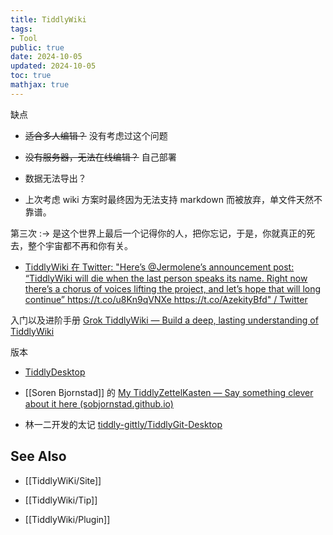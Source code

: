 ```yaml
---
title: TiddlyWiki
tags:
- Tool
public: true
date: 2024-10-05
updated: 2024-10-05
toc: true
mathjax: true
---
```


缺点

  + ~~适合多人编辑？~~ 没有考虑过这个问题

  + ~~没有服务器，无法在线编辑？~~ 自己部署

  + 数据无法导出？

  + 上次考虑 wiki 方案时最终因为无法支持 markdown 而被放弃，单文件天然不靠谱。

第三次 :-> 是这个世界上最后一个记得你的人，把你忘记，于是，你就真正的死去，整个宇宙都不再和你有关。



  + [TiddlyWiki 在 Twitter: "Here’s @Jermolene’s announcement post: “TiddlyWiki will die when the last person speaks its name. Right now there’s a chorus of voices lifting the project, and let’s hope that will long continue” https://t.co/u8Kn9qVNXe https://t.co/AzekityBfd" / Twitter](https://twitter.com/TiddlyWiki/status/1342109140538302464)

入门以及进阶手册 [Grok TiddlyWiki — Build a deep, lasting understanding of TiddlyWiki](https://groktiddlywiki.com/read/)

版本

  + [TiddlyDesktop](https://github.com/TiddlyWiki/TiddlyDesktop)

  + [[Soren Bjornstad]] 的 [My TiddlyZettelKasten — Say something clever about it here (sobjornstad.github.io)](https://sobjornstad.github.io/tzk/)

  + 林一二开发的太记 [tiddly-gittly/TiddlyGit-Desktop](https://github.com/tiddly-gittly/TiddlyGit-Desktop)

## See Also

  + [[TiddlyWiKi/Site]]

  + [[TiddlyWiki/Tip]]

  + [[TiddlyWiki/Plugin]]
